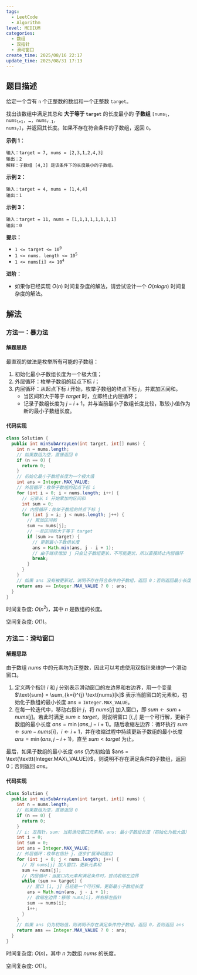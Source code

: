 ```yaml
---
tags:
  - LeetCode
  - Algorithm
level: MEDIUM
categories:
  - 数组
  - 双指针
  - 滑动窗口
create_time: 2025/08/16 22:17
update_time: 2025/08/31 17:13
---
```


## 题目描述

给定一个含有 `n` 个正整数的数组和一个正整数 `target`。

找出该数组中满足其总和 **大于等于 `target`** 的长度最小的 **子数组** <code>[nums<sub>l</sub>, nums<sub>l+1</sub>, …, nums<sub>r-1</sub>, nums<sub>r</sub>]</code>，并返回其长度。如果不存在符合条件的子数组，返回 `0`。

**示例 1：**

```text
输入：target = 7, nums = [2,3,1,2,4,3]
输出：2
解释：子数组 [4,3] 是该条件下的长度最小的子数组。
```

**示例 2：**

```text
输入：target = 4, nums = [1,4,4]
输出：1
```

**示例 3：**

```text
输入：target = 11, nums = [1,1,1,1,1,1,1,1]
输出：0
```

**提示：**

- <code>1 &lt;= target &lt;= 10<sup>9</sup></code>
- <code>1 &lt;= nums. length &lt;= 10<sup>5</sup></code>
- <code>1 &lt;= nums[i] &lt;= 10<sup>4</sup></code>

**进阶：**

- 如果你已经实现 $O(n)$ 时间复杂度的解法，请尝试设计一个 $O(nlogn)$ 时间复杂度的解法。

## 解法

### 方法一：暴力法

#### 解题思路

最直观的做法是枚举所有可能的子数组：

1. 初始化最小子数组长度为一个极大值；
2. 外层循环：枚举子数组的起点下标 $i$；
3. 内层循环：从起点下标 $i$ 开始，枚举子数组的终点下标 $j$，并累加区间和。
	- 当区间和大于等于 $target$ 时，立即终止内层循环；
	- 记录子数组长度为 $j-i+1$，并与当前最小子数组长度比较，取较小值作为新的最小子数组长度。

#### 代码实现

```java
class Solution {
  public int minSubArrayLen(int target, int[] nums) {
    int n = nums.length;
    // 如果数组为空，直接返回 0
    if (n == 0) {
      return 0;
    }
    // 初始化最小子数组长度为一个极大值
    int ans = Integer.MAX_VALUE;
    // 外层循环：枚举子数组的起点下标 i
    for (int i = 0; i < nums.length; i++) {
      // 记录从 i 开始累加的区间和
      int sum = 0; 
      // 内层循环：枚举子数组的终点下标 j
      for (int j = i; j < nums.length; j++) {
        // 累加区间和
        sum += nums[j]; 
        // 一旦区间和大于等于 target
        if (sum >= target) {
          // 更新最小子数组长度
          ans = Math.min(ans, j - i + 1);
          // 由于继续增加 j 只会让子数组更长，不可能更优，所以直接终止内层循环
          break;
        }
      }
    }
    // 如果 ans 没有被更新过，说明不存在符合条件的子数组，返回 0；否则返回最小长度
    return ans == Integer.MAX_VALUE ? 0 : ans;
  }
}
```

时间复杂度: $O(n^2)$，其中 $n$ 是数组的长度。

空间复杂度: $O(1)$。

### 方法二：滑动窗口

#### 解题思路

由于数组 $nums$ 中的元素均为正整数，因此可以考虑使用双指针来维护一个滑动窗口。

1. 定义两个指针 $i$ 和 $j$ 分别表示滑动窗口的左边界和右边界，用一个变量 $\text{sum} = \sum_{k=i}^{j} \text{nums}[k]$ 表示当前窗口的元素和，初始化子数组的最小长度 $\text{ans} = \texttt{Integer.MAX\_VALUE}$。
2. 在每一轮迭代中，移动右指针 $\textit{j}$，将 $nums[j]$ 加入窗口，即 $sum \leftarrow sum + nums[j]$。若此时满足 $sum \geq target$，则说明窗口 $[i, j]$ 是一个可行解，更新子数组的最小长度 $ans = \min(ans, j - i + 1)$。随后收缩左边界：循环执行 $sum \leftarrow sum - nums[i]$，$i \leftarrow i + 1$，并在收缩过程中持续更新子数组的最小长度 $ans = \min(ans, j - i + 1)$，直至 $sum < target$ 为止。

最后，如果子数组的最小长度 $ans$ 仍为初始值 $ans = \text{\texttt{Integer.MAX\_VALUE}}$，则说明不存在满足条件的子数组，返回 $0$；否则返回 $ans$。

#### 代码实现

```java
class Solution {
  public int minSubArrayLen(int target, int[] nums) {
    int n = nums.length;
    // 如果数组为空，直接返回 0
    if (n == 0) {
      return 0;
    }
    // i: 左指针，sum: 当前滑动窗口元素和，ans: 最小子数组长度（初始化为极大值）
    int i = 0;
    int sum = 0;
    int ans = Integer.MAX_VALUE;
    // 外层循环：枚举右指针 j，逐步扩展滑动窗口
    for (int j = 0; j < nums.length; j++) {
      // 将 nums[j] 加入窗口，更新元素和
      sum += nums[j];
      // 内层循环：当窗口内元素和满足条件时，尝试收缩左边界
      while (sum >= target) {
        // 窗口 [i, j] 已经是一个可行解，更新最小子数组长度
        ans = Math.min(ans, j - i + 1);
        // 收缩左边界：移除 nums[i]，并右移左指针
        sum -= nums[i];
        i++;
      }
    }
    // 如果 ans 仍为初始值，则说明不存在满足条件的子数组，返回 0，否则返回 ans
    return ans == Integer.MAX_VALUE ? 0 : ans;
  }
}
```

时间复杂度: $O(n)$，其中 $n$ 为数组 $nums$ 的长度。

空间复杂度: $O(1)$。
